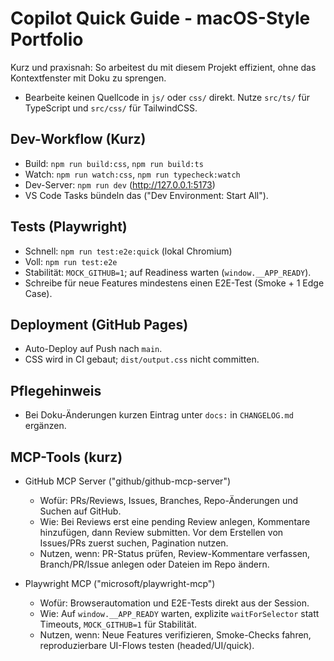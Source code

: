 # Copilot Quick Guide - macOS-Style Portfolio

Kurz und praxisnah: So arbeitest du mit diesem Projekt effizient, ohne das Kontextfenster mit Doku zu sprengen.

- Bearbeite keinen Quellcode in `js/` oder `css/` direkt. Nutze `src/ts/` für TypeScript und `src/css/` für TailwindCSS.

## Dev-Workflow (Kurz)

- Build: `npm run build:css`, `npm run build:ts`
- Watch: `npm run watch:css`, `npm run typecheck:watch`
- Dev-Server: `npm run dev` (http://127.0.0.1:5173)
- VS Code Tasks bündeln das ("Dev Environment: Start All").

## Tests (Playwright)

- Schnell: `npm run test:e2e:quick` (lokal Chromium)
- Voll: `npm run test:e2e`
- Stabilität: `MOCK_GITHUB=1`; auf Readiness warten (`window.__APP_READY`).
- Schreibe für neue Features mindestens einen E2E-Test (Smoke + 1 Edge Case).

## Deployment (GitHub Pages)

- Auto-Deploy auf Push nach `main`.
- CSS wird in CI gebaut; `dist/output.css` nicht committen.

## Pflegehinweis

- Bei Doku-Änderungen kurzen Eintrag unter `docs:` in `CHANGELOG.md` ergänzen.

## MCP-Tools (kurz)

- GitHub MCP Server ("github/github-mcp-server")
    - Wofür: PRs/Reviews, Issues, Branches, Repo-Änderungen und Suchen auf GitHub.
    - Wie: Bei Reviews erst eine pending Review anlegen, Kommentare hinzufügen, dann Review submitten. Vor dem Erstellen von Issues/PRs zuerst suchen, Pagination nutzen.
    - Nutzen, wenn: PR-Status prüfen, Review-Kommentare verfassen, Branch/PR/Issue anlegen oder Dateien im Repo ändern.

- Playwright MCP ("microsoft/playwright-mcp")
    - Wofür: Browserautomation und E2E-Tests direkt aus der Session.
    - Wie: Auf `window.__APP_READY` warten, explizite `waitForSelector` statt Timeouts, `MOCK_GITHUB=1` für Stabilität.
    - Nutzen, wenn: Neue Features verifizieren, Smoke-Checks fahren, reproduzierbare UI-Flows testen (headed/UI/quick).
